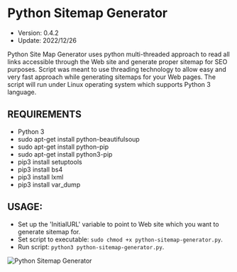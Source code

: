# Python Sitemap Generator

- Version: 0.4.2
- Update: 2022/12/26

Python Site Map Generator uses python multi-threaded approach to read all links accessible through the Web site and generate proper sitemap for SEO purposes. 
Script was meant to use threading technology to allow easy and very fast approach while generating sitemaps for your Web pages.
The script will run under Linux operating system which supports Python 3 language.

## REQUIREMENTS
- Python 3
- sudo apt-get install python-beautifulsoup
- sudo apt-get install python-pip
- sudo apt-get install python3-pip
- pip3 install setuptools
- pip3 install bs4
- pip3 install lxml
- pip3 install var_dump

## USAGE:
- Set up the 'InitialURL' variable to point to Web site which you want to generate sitemap for.
- Set script to executable: `sudo chmod +x python-sitemap-generator.py`.
- Run script: `python3 python-sitemap-generator.py`.

![Python Sitemap Generator](https://raw.github.com/wiejakp/python-sitemap-generator/master/screenshot.png)
